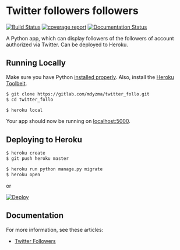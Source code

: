 # Twitter followers followers

[![Build Status](https://travis-ci.org/mdyzma/twitter_follo.svg?branch=master)](https://travis-ci.org/mdyzma/twitter_follo)
[![coverage report](https://gitlab.com/mdyzma/twitter_follo/badges/master/coverage.svg)](https://gitlab.com/mdyzma/twitter_follo/commits/master)
[![Documentation Status](https://readthedocs.org/projects/twitter-follo/badge/?version=latest)](http://twitter-follo.readthedocs.io/en/latest/?badge=latest)



A Python app, which can display followers of the followers of account authorized via Twitter. Can be deployed to Heroku.


## Running Locally

Make sure you have Python [installed properly](http://install.python-guide.org).  Also, install the [Heroku Toolbelt](https://toolbelt.heroku.com/).

```sh
$ git clone https://gitlab.com/mdyzma/twitter_follo.git
$ cd twitter_follo

$ heroku local
```

Your app should now be running on [localhost:5000](http://localhost:5000/).

## Deploying to Heroku

```sh
$ heroku create
$ git push heroku master

$ heroku run python manage.py migrate
$ heroku open
```
or

[![Deploy](https://www.herokucdn.com/deploy/button.png)](https://heroku.com/deploy)

## Documentation

For more information, see these articles:

- [Twitter Followers](https://devcenter.heroku.com/categories/python)
